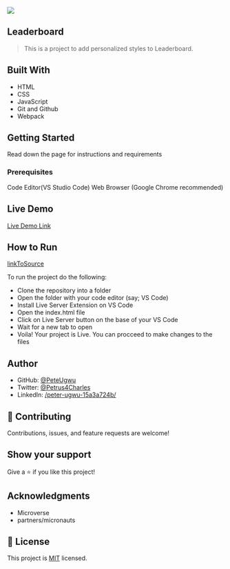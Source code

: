 ![](https://img.shields.io/badge/Microverse-blueviolet)

## Leaderboard

> This is a project to add personalized styles to Leaderboard.

## Built With

- HTML
- CSS
- JavaScript
- Git and Github
- Webpack

## Getting Started

Read down the page for instructions and requirements

### Prerequisites

Code Editor(VS Studio Code)
Web Browser (Google Chrome recommended)

## Live Demo

[Live Demo Link]()

## How to Run

[linkToSource](https://github.com/PeteUgwu/Leaderboard)

To run the project do the following:

- Clone the repository into a folder
- Open the folder with your code editor (say; VS Code)
- Install Live Server Extension on VS Code
- Open the index.html file
- Click on Live Server button on the base of your VS Code
- Wait for a new tab to open
- Voila! Your project is Live. You can procceed to make changes to the files

## Author

- GitHub: [@PeteUgwu](https://github.com/PeteUgwu)
- Twitter: [@Petrus4Charles](https://twitter.com/Petrus4Charles)
- LinkedIn: [/peter-ugwu-15a3a724b/](https://www.linkedin.com/in/peter-ugwu-15a3a724b/)

## 🤝 Contributing

Contributions, issues, and feature requests are welcome!

## Show your support

Give a ⭐️ if you like this project!

## Acknowledgments

- Microverse
- partners/micronauts

## 📝 License

This project is [MIT](./LICENSE) licensed.